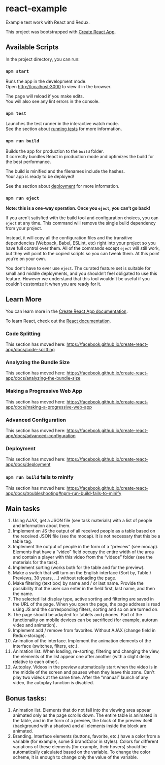 # react-example
Example test work with React and Redux.

This project was bootstrapped with [Create React App](https://github.com/facebook/create-react-app).

## Available Scripts

In the project directory, you can run:

### `npm start`

Runs the app in the development mode.<br>
Open [http://localhost:3000](http://localhost:3000) to view it in the browser.

The page will reload if you make edits.<br>
You will also see any lint errors in the console.

### `npm test`

Launches the test runner in the interactive watch mode.<br>
See the section about [running tests](https://facebook.github.io/create-react-app/docs/running-tests) for more information.

### `npm run build`

Builds the app for production to the `build` folder.<br>
It correctly bundles React in production mode and optimizes the build for the best performance.

The build is minified and the filenames include the hashes.<br>
Your app is ready to be deployed!

See the section about [deployment](https://facebook.github.io/create-react-app/docs/deployment) for more information.

### `npm run eject`

**Note: this is a one-way operation. Once you `eject`, you can’t go back!**

If you aren’t satisfied with the build tool and configuration choices, you can `eject` at any time. This command will remove the single build dependency from your project.

Instead, it will copy all the configuration files and the transitive dependencies (Webpack, Babel, ESLint, etc) right into your project so you have full control over them. All of the commands except `eject` will still work, but they will point to the copied scripts so you can tweak them. At this point you’re on your own.

You don’t have to ever use `eject`. The curated feature set is suitable for small and middle deployments, and you shouldn’t feel obligated to use this feature. However we understand that this tool wouldn’t be useful if you couldn’t customize it when you are ready for it.

## Learn More

You can learn more in the [Create React App documentation](https://facebook.github.io/create-react-app/docs/getting-started).

To learn React, check out the [React documentation](https://reactjs.org/).

### Code Splitting

This section has moved here: https://facebook.github.io/create-react-app/docs/code-splitting

### Analyzing the Bundle Size

This section has moved here: https://facebook.github.io/create-react-app/docs/analyzing-the-bundle-size

### Making a Progressive Web App

This section has moved here: https://facebook.github.io/create-react-app/docs/making-a-progressive-web-app

### Advanced Configuration

This section has moved here: https://facebook.github.io/create-react-app/docs/advanced-configuration

### Deployment

This section has moved here: https://facebook.github.io/create-react-app/docs/deployment

### `npm run build` fails to minify

This section has moved here: https://facebook.github.io/create-react-app/docs/troubleshooting#npm-run-build-fails-to-minify

## Main tasks
1. Using AJAX, get a JSON file (see task materials) with a list of people and information about them.
2. Implement on JS the output of all received people as a table based on the received JSON file (see the mocap). It is not necessary that this be a table tag.
3. Implement the output of people in the form of a “preview” (see mocap). Elements that have a “video” field occupy the entire width of the area and contain a player with this video from the “videos” folder (see the materials for the task).
4. Implement sorting (works both for the table and for the preview).
5. Make a switch that will turn on the English interface (Sort by, Table / Previews, 30 years, ...) without reloading the page.
6. Make filtering (text box) by name and / or last name. Provide the possibility that the user can enter in the field first, last name, and then the name.
7. The selected list display type, active sorting and filtering are saved in the URL of the page. When you open the page, the page address is read using JS and the corresponding filters, sorting and so on are turned on.
8. The page should be adapted for tablets and phones. Part of the functionality on mobile devices can be sacrificed (for example, autorun video and animation).
9. Implement add / remove from favorites. Without AJAX (change field in Redux-storage).
10. Animation of the interface. Implement the animation elements of the interface (switches, filters, etc.).
11. Animation list. When loading, re-sorting, filtering and changing the view, the elements of the list appear one after another (with a slight delay relative to each other).
12. Autoplay. Videos in the preview automatically start when the video is in the middle of the screen and pauses when they leave this zone. Can't play two videos at the same time. After the “manual” launch of any video, the autoplay function is disabled.
## Bonus tasks:
1. Animation list. Elements that do not fall into the viewing area appear animated only as the page scrolls down. The entire table is animated in the table, and in the form of a preview, the block of the preview itself (background with a shadow) and all elements inside the block are animated.
2. Branding. Interface elements (buttons, favorite, etc.) have a color from a variable (for example, some $ brandColor in styles). Colors for different variations of these elements (for example, their hovers) should be automatically calculated based on the variable. To change the color scheme, it is enough to change only the value of the variable.